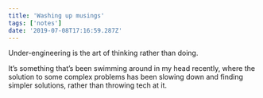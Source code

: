 ```yaml
---
title: 'Washing up musings'
tags: ['notes'] 
date: '2019-07-08T17:16:59.287Z'
---
```

Under-engineering is the art of thinking rather than doing.

It’s something that’s been swimming around in my head recently, where the solution to some complex problems has been slowing down and finding simpler solutions, rather than throwing tech at it.